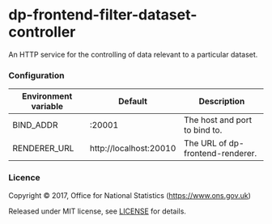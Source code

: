 dp-frontend-filter-dataset-controller
==================

An HTTP service for the controlling of data relevant to a particular dataset.

### Configuration

| Environment variable | Default                 | Description
| -------------------- | ----------------------- | --------------------------------------
| BIND_ADDR            | :20001                  | The host and port to bind to.
| RENDERER_URL         | http://localhost:20010  | The URL of dp-frontend-renderer.

### Licence

Copyright ©‎ 2017, Office for National Statistics (https://www.ons.gov.uk)

Released under MIT license, see [LICENSE](LICENSE.md) for details.
